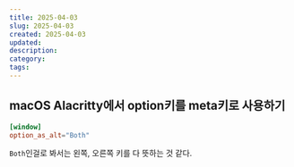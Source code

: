 ```yaml
---
title: 2025-04-03
slug: 2025-04-03
created: 2025-04-03
updated:
description:
category:
tags:
---
```


## macOS Alacritty에서 option키를 meta키로 사용하기

```toml title="~/.config/alacritty/alacritty.toml"
[window]
option_as_alt="Both"
```

`Both`인걸로 봐서는 왼쪽, 오른쪽 키를 다 뜻하는 것 같다.
